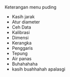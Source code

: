 Keterangan menu puding

* Kasih jarak
* Atur diameter
* Ceh Data
* Kalibrasi
* Dimensi
* Kerangka
* Penggaris
* Tepung
* Air panas
* Buhahahaha
* kasih buahhahah
apalasgi
